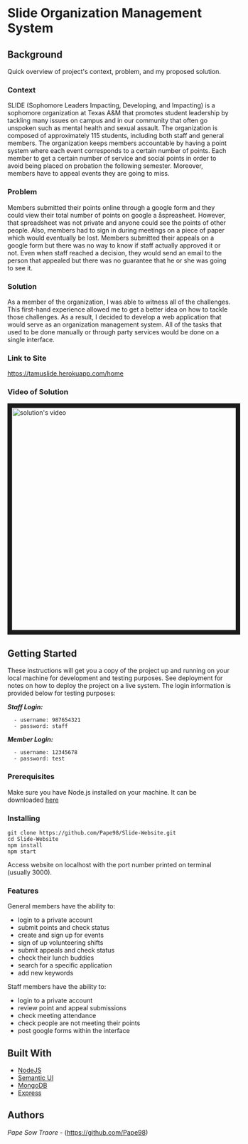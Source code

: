 # Slide Organization Management System

## Background 

Quick overview of project's context, problem, and my proposed solution.

### Context

SLIDE (Sophomore Leaders Impacting, Developing, and Impacting) is a sophomore organization at Texas A&M that promotes student leadership by tackling many issues on campus and in our community that often go unspoken such as mental health and sexual assault. The organization is composed of approximately 115 students, including both staff and general members. The organization keeps members accountable by having a point system where each event corresponds to a certain number of points. Each member to get a certain number of service and social points in order to avoid being placed on probation the following semester. Moreover, members have to appeal events they are going to miss.


### Problem

Members submitted their points online through a google form and they could view their total number of points on google a åspreasheet. However, that spreadsheet was not private and anyone could see the points of other people. Also, members had to sign in during meetings on a piece of paper which would eventually be lost. Members submitted their appeals on a google form but there was no way to know if staff actually approved it or not. Even when staff reached a decision, they would send an email to the person that appealed but there was no guarantee that he or she was going to see it.


### Solution

As a member of the organization, I was able to witness all of the challenges. This first-hand experience allowed me to get a better idea on how to tackle those challenges. As a result, I decided to develop a web application that would serve as an organization management system. All of the tasks that used to be done manually or through party services would be done on a single interface.
### Link to Site

https://tamuslide.herokuapp.com/home

### Video of Solution

<a href="http://www.youtube.com/watch?feature=player_embedded&v=IZYbIqmAtJQ
" target="_blank"><img src="http://img.youtube.com/vi/IZYbIqmAtJQ/0.jpg" 
alt="solution's video" border="10" width="700" height="500" /></a>


## Getting Started

These instructions will get you a copy of the project up and running on your local machine for development and testing purposes. See deployment for notes on how to deploy the project on a live system. The login information is provided below for testing purposes:

***Staff Login:***
```
  - username: 987654321
  - password: staff
```
***Member Login:***
```
  - username: 12345678
  - password: test
```


### Prerequisites

Make sure you have Node.js installed on your machine. It can be downloaded [here]( https://nodejs.org/en/download/)

### Installing
```
git clone https://github.com/Pape98/Slide-Website.git
cd Slide-Website
npm install
npm start
```
Access website on localhost with the port number printed on terminal (usually 3000).
### Features

General members have the ability to:
  - login to a private account
  - submit points and check status
  - create and sign up for events
  - sign of up volunteering shifts
  - submit appeals and check status
  - check their lunch buddies
  - search for a specific application
  - add new keywords

Staff members have the ability to:
  - login to a private account
  - review point and appeal submissions
  - check meeting attendance
  - check people are not meeting their points
  - post google forms within the interface

## Built With

* [NodeJS](https://rubyonrails.org/)
* [Semantic UI](https://semmntic-ui.com/)
* [MongoDB]()
* [Express]()

## Authors

 *Pape Sow Traore* - (https://github.com/Pape98)
